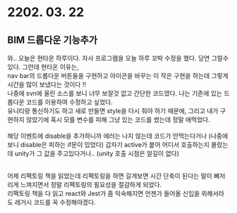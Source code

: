 # 2202. 03. 22
## BIM 드롭다운 기능추가
와.. 오늘은 현타온 하루이다. 자사 프로그램을 오늘 하루 꼬박 수정을 했다. 당연 그럴수 있다. 그런데 현타온 이유는,<br/>
nav bar의 드롭다운 버튼들을 구현하고 아이콘을 바꾸는 이 작은 구현을 하는데 그렇게 시간을 많이 보냈다는 것이다 !!<br/>
나중에 svn에 올린 소스를 보니 너무 보잘것 없고 간단한 코드였다. 나는 기존에 있는 드롭다운 코드를 이용하여 수정하고 싶었다.<br/>
유니티랑 통신하기도 하고 새로 만들면 style을 다시 줘야 하기 때문에, 그리고 내가 구현하지 않았기에 혹시 모를 변수를 피해 그냥 있는 코드를 썼는데 정말 애먹었다.<br/><br/>
해당 이벤트에 disable을 추가하니까 에러는 나지 않는데 코드가 안먹는다거나 (나중에 보니 disable은 피하는 if문이 있었다)
갑자기 active가 붙어 어디서 호출하는지 몰랐는데 unity가 그 값을 주고있다거나.. (unity 호출 시점은 알길이 없다)<br/><br/>

어제 리팩토링 책을 읽었는데 리팩토링을 하면 길게보면 시간 단축이 된다는 말이 뼈저리게 느껴지면서 정말 리팩토링의 필요성을 절감하게 되었다.<br>
리팩토링 책을 다 읽고 react와 Jest가 좀 익숙해지면 언젠가 들어올 신입을 위해서라도 레거시 코드를 꼭 수정해야겠다. 
